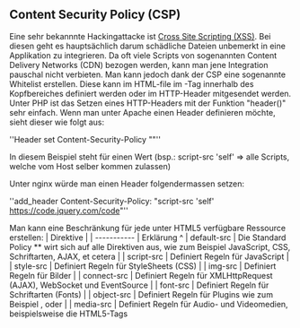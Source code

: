 ## Content Security Policy (CSP)
Eine sehr bekannnte Hackingattacke ist [Cross Site Scripting (XSS)](/de/wiki/hacking/xss). Bei diesen geht es hauptsächlich darum schädliche Dateien unbemerkt in eine Applikation zu integrieren. Da oft viele Scripts von sogenannten Content Delivery Networks (CDN) bezogen werden, kann man jene Integration pauschal nicht verbieten. Man kann jedoch dank der CSP eine sogenannte Whitelist erstellen. Diese kann im HTML-file im <meta>-Tag innerhalb des Kopfbereiches definiert werden oder im HTTP-Header mitgesendet werden. Unter PHP ist das Setzen eines HTTP-Headers mit der Funktion "header()" sehr einfach. Wenn man unter Apache einen Header definieren möchte, sieht dieser wie folgt aus:


''Header set Content-Security-Policy "<value>"''


In diesem Beispiel steht <value> für einen Wert (bsp.: script-src 'self' => alle Scripts, welche vom Host selber kommen zulassen)


Unter nginx würde man einen Header folgendermassen setzen:


''add_header Content-Security-Policy: "script-src 'self' https://code.jquery.com/code"''


Man kann eine Beschränkung für jede unter HTML5 verfügbare Ressource erstellen:
| Direktive   |
| ----------- | Erklärung ^
| default-src | Die Standard Policy ** wirt sich auf alle Direktiven aus, wie zum Beispiel JavaScript, CSS, Schriftarten, AJAX, et cetera |
| script-src  | Definiert Regeln für JavaScript |
| style-src   | Definiert Regeln für StyleSheets (CSS) |
| img-src     | Definiert Regeln für Bilder |
| connect-src | Definiert Regeln für XMLHttpRequest (AJAX), WebSocket und EventSource |
| font-src    | Definiert Regeln für Schriftarten (Fonts) |
| object-src  | Definiert Regeln für Plugins wie zum Beispiel <object>, <embed> oder <applet> |
| media-src   | Definiert Regeln für Audio- und Videomedien, beispielsweise die HTML5-Tags <audio> und <video> |
| sandbox     | Aktiviert einen Sandboxmodus mit voreingestellten Werten |
| report-uri  | Anstatt ungültige Requests zu blockieren, werden Verstösse an einen anzugebenden Server gesendet |






Mögliche Parameter werden hinter einander geschrieben. ("default-src https: ; image-src 'self' https://static.example.com https://ssl.google-analytics.com; style-src 'self' https://fonts.googleapis.com; script-src 'self' https://code.jquery.com https://ss.google-analytics.com; object-src 'none';")





### Fazit
Von XSS Attacken habe ich bereits gehört. Auch habe ich schon einiges mitbekommen, wie man diese Verhindern kann. Jedoch hat dieser Artikel mir eine weitere, Programmiersprachenunabhängige Variante aufzeigen können.
